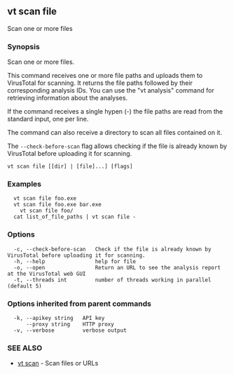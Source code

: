 ## vt scan file

Scan one or more files

### Synopsis

Scan one or more files.

This command receives one or more file paths and uploads them to VirusTotal for
scanning. It returns the file paths followed by their corresponding analysis IDs.
You can use the "vt analysis" command for retrieving information about the
analyses.

If the command receives a single hypen (-) the file paths are read from the standard
input, one per line.

The command can also receive a directory to scan all files contained on it.

The `--check-before-scan` flag allows checking if the file is already known by VirusTotal before uploading it for scanning.

```
vt scan file [[dir] | [file]...] [flags]
```

### Examples

```
  vt scan file foo.exe
  vt scan file foo.exe bar.exe
	vt scan file foo/
  cat list_of_file_paths | vt scan file -
```

### Options

```
  -c, --check-before-scan   Check if the file is already known by VirusTotal before uploading it for scanning.
  -h, --help                help for file
  -o, --open                Return an URL to see the analysis report at the VirusTotal web GUI
  -t, --threads int         number of threads working in parallel (default 5)
```

### Options inherited from parent commands

```
  -k, --apikey string   API key
      --proxy string    HTTP proxy
  -v, --verbose         verbose output
```

### SEE ALSO

* [vt scan](vt_scan.md)	 - Scan files or URLs
